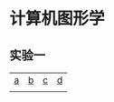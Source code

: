 # 计算机图形学

## 实验一

|    |    |    |    |
| ---- | ---- | ---- | ---- |
|[a](./CourseWare/CGChapters/Chapter1/chapter-1-1.html)|[b](./CourseWare/CGChapters/Chapter1/chapter-1-2.html)|[c](./CourseWare/CGChapters/Chapter1/chapter-1-3.html)|[d](./CourseWare/CGChapters/Chapter1/chapter-1-4.html)|
|| | | |
